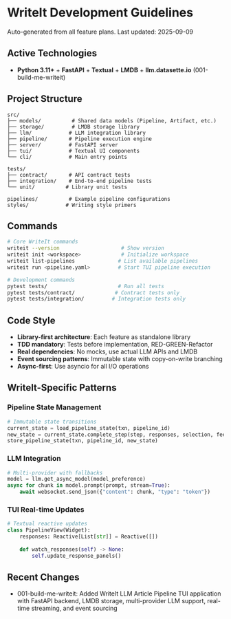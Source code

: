 # WriteIt Development Guidelines

Auto-generated from all feature plans. Last updated: 2025-09-09

## Active Technologies
- **Python 3.11+** + **FastAPI** + **Textual** + **LMDB** + **llm.datasette.io** (001-build-me-writeit)

## Project Structure
```
src/
├── models/          # Shared data models (Pipeline, Artifact, etc.)
├── storage/         # LMDB storage library  
├── llm/            # LLM integration library
├── pipeline/       # Pipeline execution engine
├── server/         # FastAPI server
├── tui/            # Textual UI components
└── cli/            # Main entry points

tests/
├── contract/       # API contract tests
├── integration/    # End-to-end pipeline tests  
└── unit/          # Library unit tests

pipelines/          # Example pipeline configurations
styles/            # Writing style primers
```

## Commands
```bash
# Core WriteIt commands
writeit --version                    # Show version
writeit init <workspace>             # Initialize workspace
writeit list-pipelines              # List available pipelines  
writeit run <pipeline.yaml>         # Start TUI pipeline execution

# Development commands
pytest tests/                       # Run all tests
pytest tests/contract/             # Contract tests only
pytest tests/integration/         # Integration tests only
```

## Code Style
- **Library-first architecture**: Each feature as standalone library
- **TDD mandatory**: Tests before implementation, RED-GREEN-Refactor
- **Real dependencies**: No mocks, use actual LLM APIs and LMDB
- **Event sourcing patterns**: Immutable state with copy-on-write branching
- **Async-first**: Use asyncio for all I/O operations

## WriteIt-Specific Patterns

### Pipeline State Management
```python
# Immutable state transitions
current_state = load_pipeline_state(txn, pipeline_id)
new_state = current_state.complete_step(step, responses, selection, feedback)
store_pipeline_state(txn, pipeline_id, new_state)
```

### LLM Integration
```python
# Multi-provider with fallbacks
model = llm.get_async_model(model_preference)
async for chunk in model.prompt(prompt, stream=True):
    await websocket.send_json({"content": chunk, "type": "token"})
```

### TUI Real-time Updates
```python
# Textual reactive updates
class PipelineView(Widget):
    responses: Reactive[List[str]] = Reactive([])
    
    def watch_responses(self) -> None:
        self.update_response_panels()
```

## Recent Changes
- 001-build-me-writeit: Added WriteIt LLM Article Pipeline TUI application with FastAPI backend, LMDB storage, multi-provider LLM support, real-time streaming, and event sourcing

<!-- MANUAL ADDITIONS START -->
<!-- MANUAL ADDITIONS END -->